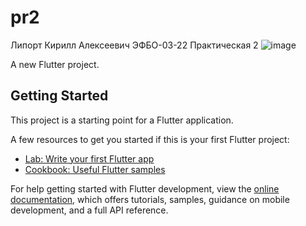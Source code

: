 # pr2
Липорт Кирилл Алексеевич
ЭФБО-03-22
Практическая 2
![image](https://github.com/user-attachments/assets/fa9c63ae-94d6-47ce-a7b9-e9d866cfc25b)

A new Flutter project.

## Getting Started

This project is a starting point for a Flutter application.

A few resources to get you started if this is your first Flutter project:

- [Lab: Write your first Flutter app](https://docs.flutter.dev/get-started/codelab)
- [Cookbook: Useful Flutter samples](https://docs.flutter.dev/cookbook)

For help getting started with Flutter development, view the
[online documentation](https://docs.flutter.dev/), which offers tutorials,
samples, guidance on mobile development, and a full API reference.
